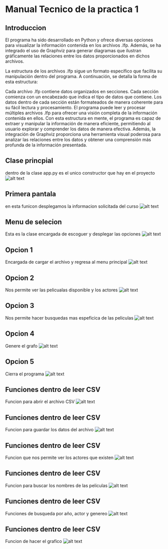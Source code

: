 # Manual Tecnico de la practica 1

## Introduccion 

El programa ha sido desarrollado en Python y ofrece diversas opciones para visualizar la información contenida en los archivos .lfp. Además, se ha integrado el uso de Graphviz para generar diagramas que ilustran gráficamente las relaciones entre los datos proporcionados en dichos archivos.

La estructura de los archivos .lfp sigue un formato específico que facilita su manipulación dentro del programa. A continuación, se detalla la forma de esta estructura:

Cada archivo .lfp contiene datos organizados en secciones.
Cada sección comienza con un encabezado que indica el tipo de datos que contiene.
Los datos dentro de cada sección están formateados de manera coherente para su fácil lectura y procesamiento.
El programa puede leer y procesar múltiples archivos .lfp para ofrecer una visión completa de la información contenida en ellos.
Con esta estructura en mente, el programa es capaz de extraer y manipular la información de manera eficiente, permitiendo al usuario explorar y comprender los datos de manera efectiva. Además, la integración de Graphviz proporciona una herramienta visual poderosa para analizar las relaciones entre los datos y obtener una comprensión más profunda de la información presentada.

## Clase princpial 
dentro de la clase app.py es el unico constructor que hay en el proyecto
![alt text](image-2.png)

## Primera pantala
en esta funicon desplegamos la informacion solicitada del curso
![alt text](image-3.png)

## Menu de selecion 
Esta es la clase encargada de escoguer y desplegar las opciones
![alt text](image-4.png)

## Opcion 1
Encargada de cargar el archivo y regresa al menu principal
![alt text](image-5.png)

## Opcion 2
Nos permite ver las pelicualas disponible y los actores
![alt text](image-6.png)

## Opcion 3
Nos permite hacer busquedas mas espeficica de las peliculas
![alt text](image-7.png)

## Opcion 4
Genere el grafo
![alt text](image-8.png)

## Opcion 5
Cierra el programa
![alt text](image-9.png)

## Funciones dentro de leer CSV
Funcion para abrir el archivo CSV
![alt text](image-10.png)

## Funciones dentro de leer CSV
Funcion para guardar los datos del archivo
![alt text](image-11.png)

## Funciones dentro de leer CSV
Funcion que nos permite ver los actores que existen
![alt text](image-12.png)

## Funciones dentro de leer CSV
Funcion para buscar los nombres de las peliculas 
![alt text](image-13.png)

## Funciones dentro de leer CSV
Funciones de busqueda por año, actor y genereo 
![alt text](image-14.png)

## Funciones dentro de leer CSV
Funcion de hacer el grafico
![alt text](image-15.png)